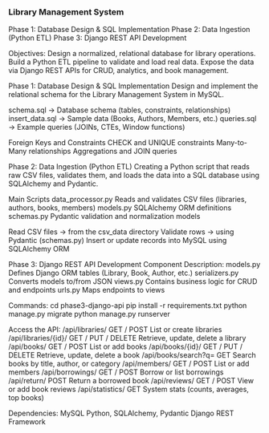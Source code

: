 ### Library Management System

Phase 1: Database Design & SQL Implementation
Phase 2: Data Ingestion (Python ETL)
Phase 3: Django REST API Development

Objectives:
  Design a normalized, relational database for library operations.
  Build a Python ETL pipeline to validate and load real data.
  Expose the data via Django REST APIs for CRUD, analytics, and book management.

Phase 1: Database Design & SQL Implementation
  Design and implement the relational schema for the Library Management System in MySQL.

schema.sql → Database schema (tables, constraints, relationships)
insert_data.sql → Sample data (Books, Authors, Members, etc.)
queries.sql → Example queries (JOINs, CTEs, Window functions)

Foreign Keys and Constraints
CHECK and UNIQUE constraints
Many-to-Many relationships
Aggregations and JOIN queries

Phase 2: Data Ingestion (Python ETL)
Creating a Python script that reads raw CSV files, validates them, and loads the data into a SQL database using SQLAlchemy and Pydantic.

Main Scripts
  data_processor.py	Reads and validates CSV files (libraries, authors, books, members)
  models.py	SQLAlchemy ORM definitions
  schemas.py	Pydantic validation and normalization models
  
Read CSV files → from the csv_data directory
Validate rows → using Pydantic (schemas.py)
Insert or update records into MySQL using SQLAlchemy ORM


Phase 3: Django REST API Development
Component	Description:
  models.py	Defines Django ORM tables (Library, Book, Author, etc.)
  serializers.py	Converts models to/from JSON
  views.py	Contains business logic for CRUD and endpoints
  urls.py	Maps endpoints to views

Commands:
  cd phase3-django-api
  pip install -r requirements.txt
  python manage.py migrate
  python manage.py runserver


Access the API:
  /api/libraries/	GET / POST	List or create libraries
  /api/libraries/{id}/	GET / PUT / DELETE	Retrieve, update, delete a library
  /api/books/	GET / POST	List or add books
  /api/books/{id}/	GET / PUT / DELETE	Retrieve, update, delete a book
  /api/books/search?q=	GET	Search books by title, author, or category
  /api/members/	GET / POST	List or add members
  /api/borrowings/	GET / POST	Borrow or list borrowings
  /api/return/	POST	Return a borrowed book
  /api/reviews/	GET / POST	View or add book reviews
  /api/statistics/	GET	System stats (counts, averages, top books)

Dependencies:
  MySQL
  Python,
  SQLAlchemy,
  Pydantic
  Django REST Framework
